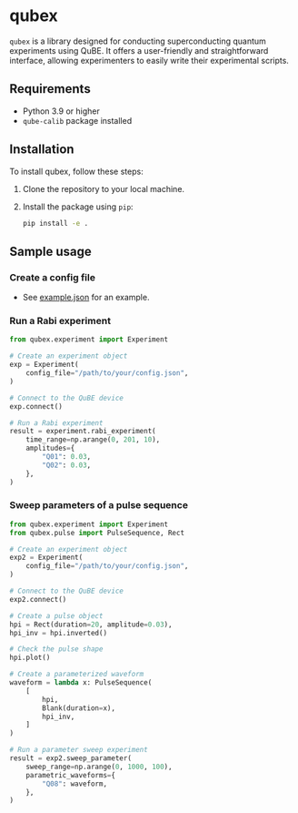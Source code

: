 # qubex

`qubex` is a library designed for conducting superconducting quantum experiments using QuBE. It offers a user-friendly and straightforward interface, allowing experimenters to easily write their experimental scripts.


## Requirements

- Python 3.9 or higher
- `qube-calib` package installed


## Installation

To install qubex, follow these steps:

1. Clone the repository to your local machine.

2. Install the package using `pip`:

   ```bash
   pip install -e .
   ```


## Sample usage

### Create a config file

- See [example.json](./qubex/configs/example.json) for an example.

### Run a Rabi experiment

```python
from qubex.experiment import Experiment

# Create an experiment object
exp = Experiment(
    config_file="/path/to/your/config.json",
)

# Connect to the QuBE device
exp.connect()

# Run a Rabi experiment
result = experiment.rabi_experiment(
    time_range=np.arange(0, 201, 10),
    amplitudes={
        "Q01": 0.03,
        "Q02": 0.03,
    },
)
```

### Sweep parameters of a pulse sequence

```python
from qubex.experiment import Experiment
from qubex.pulse import PulseSequence, Rect

# Create an experiment object
exp2 = Experiment(
    config_file="/path/to/your/config.json",
)

# Connect to the QuBE device
exp2.connect()

# Create a pulse object
hpi = Rect(duration=20, amplitude=0.03),
hpi_inv = hpi.inverted()

# Check the pulse shape
hpi.plot()

# Create a parameterized waveform
waveform = lambda x: PulseSequence(
    [
        hpi,
        Blank(duration=x),
        hpi_inv,
    ]
)

# Run a parameter sweep experiment
result = exp2.sweep_parameter(
    sweep_range=np.arange(0, 1000, 100),
    parametric_waveforms={
        "Q08": waveform,
    },
)
